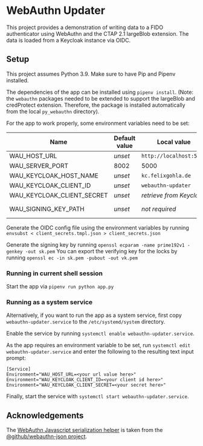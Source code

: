 # WebAuthn Updater

This project provides a demonstration of writing data to a FIDO authenticator using WebAuthn and the CTAP 2.1 largeBlob extension. The data is loaded from a Keycloak instance via OIDC.

## Setup

This project assumes Python 3.9. Make sure to have Pip and Pipenv installed.

The dependencies of the app can be installed using `pipenv install`. (Note: the `webauthn` packages needed to be extended to support the largeBlob and credProtect extension. Therefore, the package is installed automatically from the local `py_webauthn` directory).

For the app to work properly, some environment variables need to be set:

| Name | Default value | Local value | Deployment Value |
|---|---|---|---|
|WAU_HOST_URL|*unset*|`http://localhost:5000`|`https://wau.felixgohla.de`|
|WAU_SERVER_PORT|8002|5000|*not required*|
|WAU_KEYCLOAK_HOST_NAME|*unset*|`kc.felixgohla.de`|`kc.felixgohla.de`|
|WAU_KEYCLOAK_CLIENT_ID|*unset*|`webauthn-updater`|`deployed-webauthn-updater`|
|WAU_KEYCLOAK_CLIENT_SECRET|*unset*|*retrieve from Keycloak*|*retrieve from Keycloak*|
|WAU_SIGNING_KEY_PATH|*unset*|*not required*|path to PEM file of the ECDSA signing key|

Generate the OIDC config file using the environment variables by running `envsubst < client_secrets.tmpl.json > client_secrets.json`

Generate the signing key by running `openssl ecparam -name prime192v1 -genkey -out sk.pem`
You can export the verifying key for the locks by running `openssl ec -in sk.pem -pubout -out vk.pem`

### Running in current shell session

Start the app via `pipenv run python app.py`

### Running as a system service

Alternatively, if you want to run the app as a system service, first copy `webauthn-updater.service` to the `/etc/systemd/system` directory.

Enable the service by running `systemctl enable webauthn-updater.service`.

As the app requires an environment variable to be set, run `systemctl edit webauthn-updater.service` and enter the following to the resulting text input prompt:

```shell
[Service]
Environment="WAU_HOST_URL=<your url value here>"
Environment="WAU_KEYCLOAK_CLIENT_ID=<your client id here>"
Environment="WAU_KEYCLOAK_CLIENT_SECRET=<your secret here>"
```

Finally, start the service with `systemctl start webauthn-updater.service`.

## Acknowledgements

The [WebAuthn Javascript serialization helper](static/webauthn-json.browser-global.extended.js) is taken from the [@github/webauthn-json project](https://github.com/All-Your-Locks-Are-Belong-To-Us/webauthn-json/tree/feature/credential-protection-policy).
